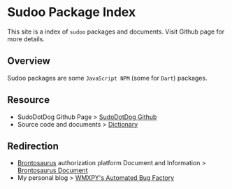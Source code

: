# Sudoo Package Index

This site is a index of `sudoo` packages and documents. Visit Github page for more details.

## Overview

Sudoo packages are some `JavaScript NPM` (some for `Dart`) packages.

## Resource

-   SudoDotDog Github Page > [SudoDotDog Github](//github.com/SudoDotDog)
-   Source code and documents > [Dictionary](./dictionary)

## Redirection

-   [Brontosaurus](//github.com/SudoDotDog/Brontosaurus) authorization platform Document and Information > [Brontosaurus Document](//brontosaurus.land)
-   My personal blog > [WMXPY's Automated Bug Factory](//mengw.io)
